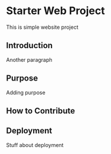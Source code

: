 # Starter Web Project

This is simple website project

## Introduction

Another paragraph

## Purpose

Adding purpose

## How to Contribute

## Deployment

Stuff about deployment